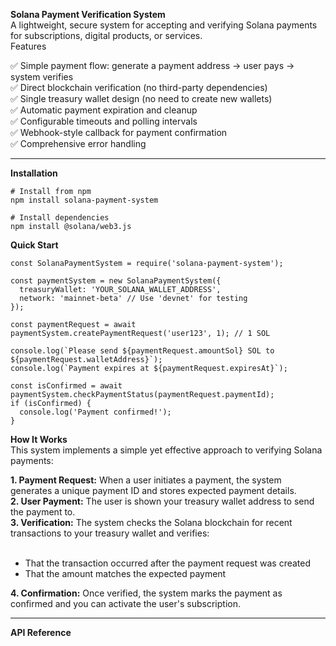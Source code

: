 **Solana Payment Verification System**
<br>
A lightweight, secure system for accepting and verifying Solana payments for subscriptions, digital products, or services.
<br>
Features

✅ Simple payment flow: generate a payment address → user pays → system verifies
<br>
✅ Direct blockchain verification (no third-party dependencies)
<br>
✅ Single treasury wallet design (no need to create new wallets)
<br>
✅ Automatic payment expiration and cleanup
<br>
✅ Configurable timeouts and polling intervals
<br>
✅ Webhook-style callback for payment confirmation
<br>
✅ Comprehensive error handling
<br>

------------------------------------------------------------------------------------------------------------------------------

**Installation**

```
# Install from npm
npm install solana-payment-system

# Install dependencies
npm install @solana/web3.js
```

**Quick Start**

```
const SolanaPaymentSystem = require('solana-payment-system');

const paymentSystem = new SolanaPaymentSystem({
  treasuryWallet: 'YOUR_SOLANA_WALLET_ADDRESS',
  network: 'mainnet-beta' // Use 'devnet' for testing
});

const paymentRequest = await paymentSystem.createPaymentRequest('user123', 1); // 1 SOL

console.log(`Please send ${paymentRequest.amountSol} SOL to ${paymentRequest.walletAddress}`);
console.log(`Payment expires at ${paymentRequest.expiresAt}`);

const isConfirmed = await paymentSystem.checkPaymentStatus(paymentRequest.paymentId);
if (isConfirmed) {
  console.log('Payment confirmed!');
}
```

**How It Works**
<br>
This system implements a simple yet effective approach to verifying Solana payments:

**1. Payment Request:** When a user initiates a payment, the system generates a unique payment ID and stores expected payment details.
<br>
**2. User Payment:** The user is shown your treasury wallet address to send the payment to.
<br>
**3. Verification:** The system checks the Solana blockchain for recent transactions to your treasury wallet and verifies:\
<br>
- That the transaction occurred after the payment request was created
- That the amount matches the expected payment

**4. Confirmation:** Once verified, the system marks the payment as confirmed and you can activate the user's subscription.

------------------------------------------------------------------------------------------------------------------------------

**API Reference**
